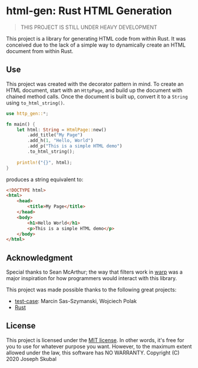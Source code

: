 html-gen: Rust HTML Generation
==============================

> THIS PROJECT IS STILL UNDER HEAVY DEVELOPMENT

This project is a library for generating HTML code from within Rust. It was conceived due to the 
lack of a simple way to dynamically create an HTML document from within Rust. 

## Use
This project was created with the decorator pattern in mind. To create an HTML document, start with
an `HttpPage`, and build up the document with chained method calls. Once the document is built up,
convert it to a `String` using `to_html_string()`. 

```rust
use http_gen::*;

fn main() {
    let html: String = HtmlPage::new()
        .add_title("My Page")
        .add_h(1, "Hello, World")
        .add_p("This is a simple HTML demo")
        .to_html_string();
    
    println!("{}", html);
}
```

produces a string equivalent to: 

```html
<!DOCTYPE html>
<html>
    <head>
        <title>My Page</title>
    </head>
    <body>
        <h1>Hello World</h1>
        <p>This is a simple HTML demo</p>
    </body>
</html>
```

## Acknowledgment
Special thanks to Sean McArthur; the way that filters work in [warp](https://crates.io/crates/warp)
was a major inspiration for how programmers would interact with this library.

This project was made possible thanks to the following great projects:
* [test-case](https://crates.io/crates/test-case): Marcin Sas-Szymanski, Wojciech Polak
* [Rust](https://rust-lang.org)

## License
This project is licensed under the [MIT license](https://mit-license.org). In other words, it's
free for you to use for whatever purpose you want. However, to the maximum extent allowed under the
law, this software has NO WARRANTY.
Copyright (C) 2020 Joseph Skubal